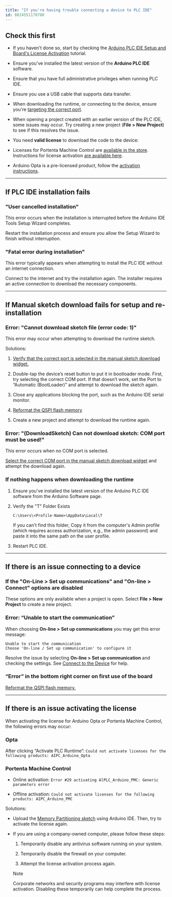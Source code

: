```yaml
---
title: "If you're having trouble connecting a device to PLC IDE"
id: 8824551178780
---
```


## Check this first

- If you haven't done so, start by checking the [Arduino PLC IDE Setup and Board's License Activation](https://docs.arduino.cc/software/plc-ide/tutorials/plc-ide-setup-license#instructions) tutorial.

- Ensure you've installed the latest version of the **Arduino PLC IDE** software.

- Ensure that you have full administrative privileges when running PLC IDE.

- Ensure you use a USB cable that supports data transfer.

- When downloading the runtime, or connecting to the device, ensure you're [targeting the correct port](https://support.arduino.cc/hc/en-us/articles/16724283965596).

- When opening a project created with an earlier version of the PLC IDE, some issues may occur. Try creating a new project (**File > New Project**) to see if this resolves the issue.

- You need **valid license** to download the code to the device:

- Licenses for Portenta Machine Control are [available in the store](https://store.arduino.cc/products/plc-key-portenta-machine-control). Instructions for license activation [are available here](https://docs.arduino.cc/software/plc-ide/tutorials/plc-ide-setup-license#6-license-activation-with-product-key-portenta-machine-control).

- Arduino Opta is a pre-licensed product, follow the [activation instructions](https://docs.arduino.cc/software/plc-ide/tutorials/plc-ide-setup-license#7-license-activation-with-pre-licensed-products-opta).

---

## If PLC IDE installation fails

### "User cancelled installation"

This error occurs when the installation is interrupted before the Arduino IDE Tools Setup Wizard completes.

Restart the installation process and ensure you allow the Setup Wizard to finish without interruption.

### "Fatal error during installation"

This error typically appears when attempting to install the PLC IDE without an internet connection.

Connect to the internet and try the installation again. The installer requires an active connection to download the necessary components.

---

## If Manual sketch download fails for setup and re-installation

### Error: "Cannot download sketch file (error code: 1)"

This error may occur when attempting to download the runtime sketch.

Solutions:

1. [Verify that the correct port is selected in the manual sketch download widget.](https://support.arduino.cc/hc/en-us/articles/16724283965596)

1. Double-tap the device’s reset button to put it in bootloader mode. First, try selecting the correct COM port. If that doesn’t work, set the Port to “Automatic (BootLoader)” and attempt to download the sketch again.

1. Close any applications blocking the port, such as the Arduino IDE serial monitor.

1. [Reformat the QSPI flash memory](https://support.arduino.cc/hc/en-us/articles/16206977438748-Reset-the-flash-memory-on-STM32H747-based-devices)

1. Create a new project and attempt to download the runtime again.

### Error: "(DownloadSketch) Can not download sketch: COM port must be used!"

This error occurs when no COM port is selected.

[Select the correct COM port in the manual sketch download widget](https://support.arduino.cc/hc/en-us/articles/16724283965596) and attempt the download again.

### If nothing happens when downloading the runtime

1. Ensure you've installed the latest version of the Arduino PLC IDE software from the Arduino Software page.

1. Verify the "T" Folder Exists

   `C:\Users\<Profile-Name>\AppData\Local\T`

   If you can't find this folder, Copy it from the computer's Admin profile (which requires access authorization, e.g., the admin password) and paste it into the same path on the user profile.

1. Restart PLC IDE.

---

## If there is an issue connecting to a device

### If the "On-Line > Set up communications" and "On-line > Connect" options are disabled

These options are only available when a project is open. Select **File > New Project** to create a new project.

### Error: “Unable to start the communication”

When choosing **On-line > Set up communications** you may get this error message:

```
Unable to start the communication
Choose 'On-line / Set up communication' to configure it
```

Resolve the issue by selecting **On-line > Set up communication** and checking the settings. See [Connect to the Device](https://docs.arduino.cc/software/plc-ide/tutorials/plc-ide-setup-license#5-connect-to-the-device) for help.

### “Error” in the bottom right corner on first use of the board

[Reformat the QSPI flash memory.](https://support.arduino.cc/hc/en-us/articles/16206977438748-Reset-the-flash-memory-on-STM32H747-based-devices)

---

## If there is an issue activating the license

When activating the license for Arduino Opta or Portenta Machine Control, the following errors may occur:

### Opta

After clicking “Activate PLC Runtime”: `Could not activate licenses for the following products: AIPC_Arduino_Opta`

### Portenta Machine Control

- Online activation: `Error #29 activating AlPLC_Arduino_PMC: Generic parameters error`

- Offline activation: `Could not activate licenses for the following products: AIPC_Arduino_PMC`

Solutions:

- Upload the [Memory Partitioning sketch](https://docs.arduino.cc/tutorials/opta/memory-partitioning/) using Arduino IDE. Then, try to activate the license again.

- If you are using a company-owned computer, please follow these steps:

  1.  Temporarily disable any antivirus software running on your system.

  1.  Temporarily disable the firewall on your computer.

  1.  Attempt the license activation process again.

  > [!NOTE]
  > Corporate networks and security programs may interfere with license activation. Disabling these temporarily can help complete the process.

<!-- markdownlint-disable-file HC001 -->
